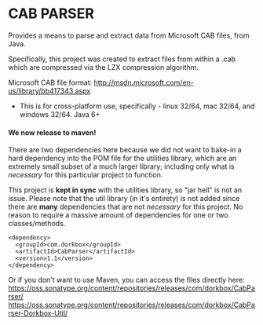 CAB PARSER
===========

Provides a means to parse and extract data from Microsoft CAB files, from Java.

Specifically, this project was created to extract files from within a .cab which are compressed via the LZX compression algorithm.

Microsoft CAB file format: http://msdn.microsoft.com/en-us/library/bb417343.aspx

- This is for cross-platform use, specifically - linux 32/64, mac 32/64, and windows 32/64. Java 6+


<h4>We now release to maven!</h4> 

There are two dependencies here because we did not want to bake-in a hard dependency into the POM file for the utilities library, which 
are an extremely small subset of a much larger library; including only what is *necessary* for this particular project to function.

This project is **kept in sync** with the utilities library, so "jar hell" is not an issue. Please note that the util library (in it's entirety) is not added since there are **many** dependencies that are not *necessary* for this project. No reason to require a massive amount of dependencies for one or two classes/methods. 
```
<dependency>
  <groupId>com.dorkbox</groupId>
  <artifactId>CabParser</artifactId>
  <version>1.1</version>
</dependency>
```

Or if you don't want to use Maven, you can access the files directly here:
https://oss.sonatype.org/content/repositories/releases/com/dorkbox/CabParser/
https://oss.sonatype.org/content/repositories/releases/com/dorkbox/CabParser-Dorkbox-Util/
